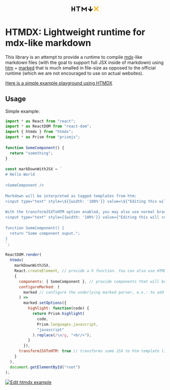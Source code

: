 <p align="center">
  <img alt="HTMDX logo" src="./htmdx.svg" width="100" />
</p>

# HTMDX: Lightweight runtime for mdx-like markdown

This library is an attempt to provide a runtime to compile [mdx](https://github.com/mdx-js/mdx)-like markdown files (with the goal to support full JSX inside of markdown) using [htm](https://github.com/developit/htm) + [marked](https://github.com/markedjs/marked) that is much smalled in file-size as opposed to the official runtime (which we are not encouraged to use on actual websites).

[Here is a simple example playground using HTMDX](https://michael-klein.github.io/htmdx/example/dist/index.html)

## Usage

Simple example:

```javascript
import * as React from "react";
import * as ReactDOM from "react-dom";
import { htmdx } from "htmdx";
import * as Prism from "prismjs";

function SomeComponent() {
  return "something";
}

const markDownWithJSX = `
# Hello World

<SomeComponent />

Markdown will be interpreted as tagged templates from htm:
<input type="text" style=\${{width: '100%'}} value=\${"Editing this will console.log the value"} onChange=\${e => console.log(e.target.value)}/>

With the transformJSXToHTM option enabled, you may also use normal brackets:
<input type="text" style={{width: '100%'}} value={"Editing this will console.log the value too"} onChange={e => console.log(e.target.value)}/>

function SomeComponent() {
  return "Some component ouput.";
}
`;

ReactDOM.render(
  htmdx(
    markDownWithJSX,
    React.createElement, // provide a h function. You can also use HTMDX with preact or any other library that supports the format
    {
      components: { SomeComponent }, // provide components that will be available in markdown files,
      configureMarked: (
        marked // configure the underlying marked parser, e.x.: to add code highlighting:
      ) =>
        marked.setOptions({
          highlight: function(code) {
            return Prism.highlight(
              code,
              Prism.languages.javascript,
              "javascript"
            ).replace(/\n/g, "<br/>");
          }
        }),
      transformJSXToHTM: true // transforms some JSX to htm template literal syntax (such as value={} to value=${})
    }
  ),
  document.getElementById("root")
);
```

[![Edit htmdx example](https://codesandbox.io/static/img/play-codesandbox.svg)](https://codesandbox.io/s/romantic-liskov-m4x35?fontsize=14&hidenavigation=1&theme=dark)
